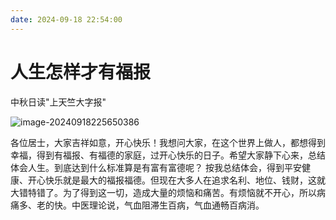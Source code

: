 ```yaml
---
date: 2024-09-18 22:54:00
---
```


# 人生怎样才有福报

中秋日读"上天竺大字报"

![image-20240918225650386](https://takuya-1305710862.cos.ap-shanghai.myqcloud.com/A1ways0nline/picimage-20240918225650386.png)

各位居士，大家吉祥如意，开心快乐！我想问大家，在这个世界上做人，都想得到幸福，得到有福报、有福德的家庭，过开心快乐的日子。希望大家静下心来，总结体会人生。到底达到什么标准算是有富有富德呢？
按我总结体会，得到平安健康、开心快乐就是最大的福报福德。但现在大多人在追求名利、地位、钱财，这就大错特错了。为了得到这一切，造成大量的烦恼和痛苦。有烦恼就不开心，所以病痛多、老的快。中医理论说，气血阻滞生百病，气血通畅百病消。

